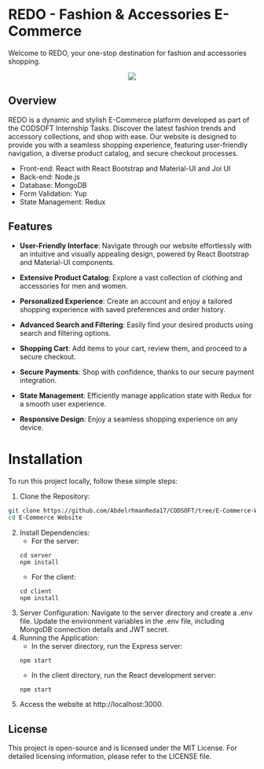 # REDO - Fashion & Accessories E-Commerce

Welcome to REDO, your one-stop destination for fashion and accessories shopping.

<div align="center" >
    <img src="https://github.com/AbdelrhmanReda17/CODSOFT/assets/90706154/51f6f6d1-f263-46e0-b345-6a3fd3f143b3">
</div>

## Overview
REDO is a dynamic and stylish E-Commerce platform developed as part of the CODSOFT Internship Tasks. Discover the latest fashion trends and accessory collections, and shop with ease. Our website is designed to provide you with a seamless shopping experience, featuring user-friendly navigation, a diverse product catalog, and secure checkout processes.

- Front-end: React with React Bootstrap and Material-UI and  Joi UI
- Back-end: Node.js
- Database: MongoDB
- Form Validation: Yup
- State Management: Redux

## Features

- **User-Friendly Interface**: Navigate through our website effortlessly with an intuitive and visually appealing design, powered by React Bootstrap and Material-UI components.

- **Extensive Product Catalog**: Explore a vast collection of clothing and accessories for men and women.

- **Personalized Experience**: Create an account and enjoy a tailored shopping experience with saved preferences and order history.

- **Advanced Search and Filtering**: Easily find your desired products using search and filtering options.

- **Shopping Cart**: Add items to your cart, review them, and proceed to a secure checkout.

- **Secure Payments**: Shop with confidence, thanks to our secure payment integration.

- **State Management**: Efficiently manage application state with Redux for a smooth user experience.

- **Responsive Design**: Enjoy a seamless shopping experience on any device.


# Installation

To run this project locally, follow these simple steps:

1. Clone the Repository:
  ```bash
  git clone https://github.com/AbdelrhmanReda17/CODSOFT/tree/E-Commerce-Website
  cd E-Commerce Website
  ```
2. Install Dependencies:
   - For the server:
    ```
    cd server
    npm install
    ```
   - For the client:
    ```
    cd client
    npm install
    ```
3. Server Configuration:
  Navigate to the server directory and create a .env file.
  Update the environment variables in the .env file, including MongoDB connection details and JWT secret.
4. Running the Application:
   - In the server directory, run the Express server:
    ```
    npm start
    ```
   - In the client directory, run the React development server:
    ```
    npm start
    ```
5. Access the website at http://localhost:3000.

## License
This project is open-source and is licensed under the MIT License. For detailed licensing information, please refer to the LICENSE file.
